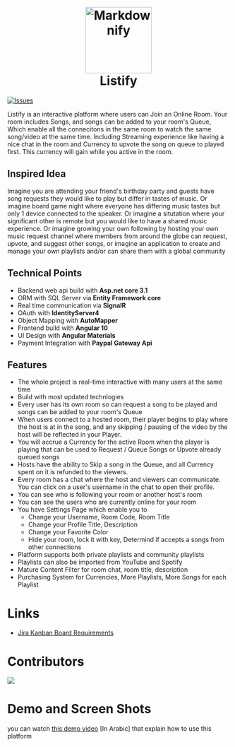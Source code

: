 <h1 align="center">
  <br>
   <img src="https://res.cloudinary.com/dvdcninhs/image/upload/v1603567008/Listify%20Photos/listifylogo_hav32f.png" alt="Markdownify" width="150" height="150">
  <br>
  Listify
  <br>
</h1>

[![Issues](https://img.shields.io/github/issues/aboelkassem/Listify)](https://github.com/aboelkassem/Listify/issues) 

Listify is an interactive platform where users can Join an Online Room. Your room includes Songs, and songs can be added to your room's Queue, Which enable all the connecitons in the same room to watch the same song/video at the same time. Including Streaming experience like having a nice chat in the room and Currency to upvote the song on queue to played first.
This currency will gain while you active in the room.

## Inspired Idea
Imagine you are attending your friend's birthday party and guests have song requests they would like to play but differ in tastes of music. Or imagine board game night where everyone has differing music tastes but only 1 device connected to the speaker. Or imagine a situtation where your significant other is remote but you would like to have a shared music experience. Or imagine growing your own following by hosting your own music request channel where members from around the globe can request, upvote, and suggest other songs, or imagine an application to create and manage your own playlists and/or can share them with a global community

## Technical Points
* Backend web api build with <b>Asp.net core 3.1</b>
* ORM with SQL Server via <b>Entity Framework core</b>
* Real time communication via <b>SignalR</b>
* OAuth with <b>IdentityServer4</b>
* Object Mapping with <b>AutoMapper</b>
* Frontend build with <b>Angular 10</b>
* UI Design with <b>Angular Materials</b>
* Payment Integration with <b>Paypal Gateway Api</b>

## Features
* The whole project is real-time interactive with many users at the same time
* Build with most updated technlogies
* Every user has its own room so can request a song to be played and songs can be added to your room's Queue
* When users connect to a hosted room, their player begins to play where the host is at in the song, and any skipping / pausing of the video by the host will be reflected in your Player.
* You will accrue a Currency for the active Room when the player is playing that can be used to Request / Queue Songs or Upvote already queued songs
* Hosts have the ability to Skip a song in the Queue, and all Currency spent on it is refunded to the viewers.
* Every room has a chat where the host and viewers can communicate. You can click on a user's username in the chat to open their profile.
* You can see who is following your room or another host's room
* You can see the users who are currently online for your room
* You have Settings Page which enable you to
  * Change your Username, Room Code, Room Title
  * Change your Profile Title, Description
  * Change your Favorite Color
  * Hide your room, lock it with key, Determind if accepts a songs from other connections
* Platform supports both private playlists and community playlists
* Playlists can also be imported from YouTube and Spotify
* Mature Content Filter for room chat, room title, description
* Purchasing System for Currencies, More Playlists, More Songs for each Playlist
  
# Links 

* [Jira Kanban Board Requirements](https://drive.google.com/file/d/1G0BYctL73ou7H5bwDvd9L2zD3ZfQJJBd/view?usp=sharing)

# Contributors
<a href="https://github.com/aboelkassem/Listify/graphs/contributors">
  <img src="https://contributors-img.web.app/image?repo=aboelkassem/Listify" />
</a>

# Demo and Screen Shots
you can watch [this demo video](https://youtu.be/NlUXDOMyAPM) [In Arabic] that explain how to use this platform
